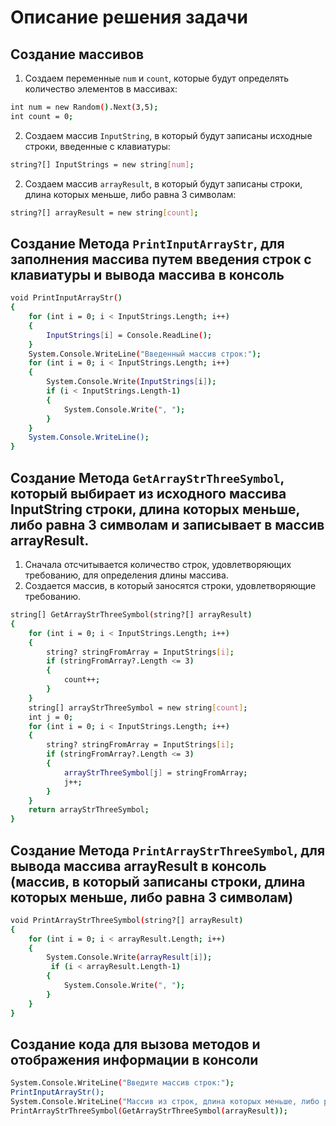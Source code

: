 # Описание решения задачи
## Создание массивов
1. Создаем переменные `num` и `count`, которые будут определять количество элементов в массивах:

```sh
int num = new Random().Next(3,5);
int count = 0;
```

2. Создаем массив `InputString`, в который будут записаны исходные строки, введенные с клавиатуры:
```sh
string?[] InputStrings = new string[num];
```
2. Создаем массив `arrayResult`, в который будут записаны строки, длина которых меньше, либо равна 3 символам:
```sh
string?[] arrayResult = new string[count];
```

## Создание Метода `PrintInputArrayStr`, для заполнения массива путем введения строк с клавиатуры и вывода массива в консоль
```sh
void PrintInputArrayStr()
{
    for (int i = 0; i < InputStrings.Length; i++)
    {
        InputStrings[i] = Console.ReadLine();       
    }
    System.Console.WriteLine("Введенный массив строк:");
    for (int i = 0; i < InputStrings.Length; i++)
    {
        System.Console.Write(InputStrings[i]);
        if (i < InputStrings.Length-1)
        {
            System.Console.Write(", ");
        }
    }
    System.Console.WriteLine();
}
```
## Создание Метода `GetArrayStrThreeSymbol`, который выбирает из исходного массива InputString строки, длина которых меньше, либо равна 3 символам и записывает в массив arrayResult.
1. Сначала отсчитывается количество строк, удовлетворяющих требованию, для определения длины массива.
2. Создается массив, в который заносятся строки, удовлетворяющие требованию.
```sh
string[] GetArrayStrThreeSymbol(string?[] arrayResult)
{
    for (int i = 0; i < InputStrings.Length; i++)
    {
        string? stringFromArray = InputStrings[i];
        if (stringFromArray?.Length <= 3)
        {
            count++;
        }
    }
    string[] arrayStrThreeSymbol = new string[count];
    int j = 0;
    for (int i = 0; i < InputStrings.Length; i++)
    {
        string? stringFromArray = InputStrings[i];
        if (stringFromArray?.Length <= 3)
        {
            arrayStrThreeSymbol[j] = stringFromArray;
            j++;
        }
    }
    return arrayStrThreeSymbol;
}
```
## Создание Метода `PrintArrayStrThreeSymbol`, для вывода массива arrayResult в консоль (массив, в который записаны строки, длина которых меньше, либо равна 3 символам)
```sh
void PrintArrayStrThreeSymbol(string?[] arrayResult)
{
    for (int i = 0; i < arrayResult.Length; i++)
    {
        System.Console.Write(arrayResult[i]);
         if (i < arrayResult.Length-1)
        {
            System.Console.Write(", ");
        }
    }
}
```
## Создание кода для вызова методов и отображения информации в консоли
```sh
System.Console.WriteLine("Введите массив строк:");
PrintInputArrayStr();
System.Console.WriteLine("Массив из строк, длина которых меньше, либо равна 3 символам:");
PrintArrayStrThreeSymbol(GetArrayStrThreeSymbol(arrayResult));
```